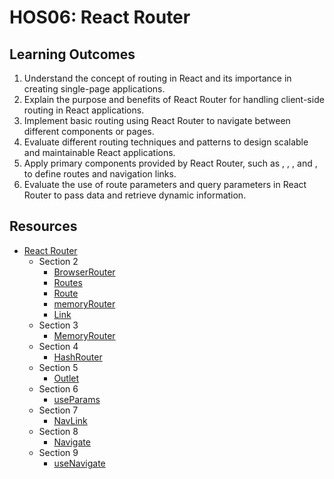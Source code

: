 # HOS06: React Router
##  Learning Outcomes
1.	Understand the concept of routing in React and its importance in creating single-page applications.
2.	Explain the purpose and benefits of React Router for handling client-side routing in React applications.
3.	Implement basic routing using React Router to navigate between different components or pages.
4.	Evaluate different routing techniques and patterns to design scalable and maintainable React applications.
5.	Apply primary components provided by React Router, such as <BrowserRouter>, <Switch>, <Route>, and <Link>, to define routes and navigation links.
6.	Evaluate the use of route parameters and query parameters in React Router to pass data and retrieve dynamic information.


## Resources
* [React Router](https://reactrouter.com/en/main/start/overview)
    * Section 2
        * [BrowserRouter](https://reactrouter.com/en/main/router-components/browser-router#browserrouter)
        * [Routes](https://reactrouter.com/en/main/components/routes)   
        * [Route](https://reactrouter.com/en/main/route/route)
        * [memoryRouter](https://reactrouter.com/en/main/router-components/memory-router#memoryrouter)
        * [Link](https://reactrouter.com/en/main/components/link#link)
    * Section 3
        * [MemoryRouter](https://reactrouter.com/en/main/router-components/memory-router#memoryrouter)
    * Section 4
        * [HashRouter](https://reactrouter.com/en/main/router-components/hash-router#hashrouter)
    * Section 5
        * [Outlet](https://reactrouter.com/en/main/components/outlet#outlet)
    * Section 6
        * [useParams](https://reactrouter.com/en/main/hooks/use-params#useparams)
    * Section 7
        * [NavLink](https://reactrouter.com/en/main/components/nav-link#navlink)
    * Section 8
        * [Navigate](https://reactrouter.com/en/main/components/navigate#navigate)
    * Section 9
        * [useNavigate](https://reactrouter.com/en/main/hooks/use-navigate#usenavigate)